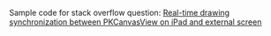 Sample code for stack overflow question: [Real-time drawing synchronization between PKCanvasView on iPad and external screen](https://stackoverflow.com/q/76454788/77567)

